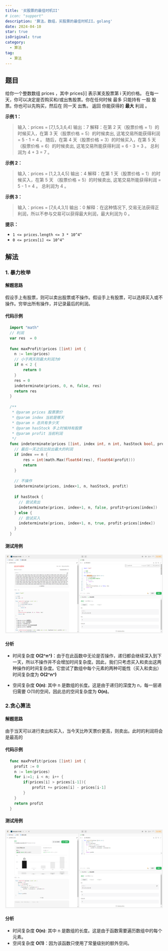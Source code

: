 ```yaml
---
title: '买股票的最佳时机II'
# icon: "support"
description: '算法，数组，买股票的最佳时机II，golang'
date: 2024-04-10
star: true
isOriginal: true
category:
  - 算法
tag:
  - 算法
---
```


## 题目

给你一个整数数组 prices ，其中 prices[i] 表示某支股票第 i 天的价格。
在每一天，你可以决定是否购买和/或出售股票。你在任何时候 最多 只能持有 一股 股票。你也可以先购买，然后在 同一天 出售。
返回 你能获得的 **最大** 利润 。

**示例 1：**

> 输入：prices = [7,1,5,3,6,4]
> 输出：7
> 解释：在第 2 天（股票价格 = 1）的时候买入，在第 3 天（股票价格 = 5）的时候卖出, 这笔交易所能获得利润 = 5 - 1 = 4 。
> 随后，在第 4 天（股票价格 = 3）的时候买入，在第 5 天（股票价格 = 6）的时候卖出, 这笔交易所能获得利润 = 6 - 3 = 3 。
> 总利润为 4 + 3 = 7 。

**示例 2：**

> 输入：prices = [1,2,3,4,5]
> 输出：4
> 解释：在第 1 天（股票价格 = 1）的时候买入，在第 5 天 （股票价格 = 5）的时候卖出, 这笔交易所能获得利润 = 5 - 1 = 4 。
> 总利润为 4 。

**示例 3：**

> 输入：prices = [7,6,4,3,1]
> 输出：0
> 解释：在这种情况下, 交易无法获得正利润，所以不参与交易可以获得最大利润，最大利润为 0 。

**提示：**

- ``` 1 <= prices.length <= 3 * 10^4^ ```
- ``` 0 <= prices[i] <= 10^4^ ```

## 解法

### 1. 暴力枚举

#### 解题思路

假设手上有股票，则可以卖出股票或不操作。假设手上有股票，可以选择买入或不操作。穷举出所有操作，并记录最后的利润。

#### 代码示例

```go
  import "math"
  // 利润
  var res  = 0

  func maxProfit(prices []int) int {
    n := len(prices)
    // 小于两天则最大利润为0
    if n < 2 {
        return 0
    }
    res = 0
    indeterminate(prices, 0, n, false, res)
    return res
  }

  /**
   * @param prices 股票票价
   * @param index 当前是哪天
   * @param n 总共有多少天
   * @param hasStock 手上时候持有股票
   * @param profit 当前利润
   */
  func indeterminate(prices []int, index int, n int, hasStock bool, profit int) {
    // 最后一天之后比较出最大的利润
    if index == n {
        res = int(math.Max(float64(res), float64(profit)))
        return
    }

    // 不操作
    indeterminate(prices, index+1, n, hasStock, profit)

    if hasStock {
      // 尝试卖出
      indeterminate(prices, index+1, n, false, profit+prices[index])
    } else {
      // 尝试买入
      indeterminate(prices, index+1, n, true, profit-prices[index])
    }
  }
```

#### 测试用例

![暴力枚举测试用例](image.png)

#### 分析

- 时间复杂度 **O(2^n^)**：由于在此函数中无论是否操作，递归都会继续深入到下一天，所以不操作并不会增加时间复杂度。因此，我们只考虑买入和卖出这两种操作的时间复杂度。它尝试了数组中每个元素的两种可能性（买入和卖出）时间复杂度为 **O(2^n^)**

- 空间复杂度 **O(n)**: 其中 n 是数组的长度。这是由于递归的深度为 n，每一层递归需要 O(1)的空间，因此总的空间复杂度为 **O(n)**。

### 2.贪心算法

#### 解题思路

由于当天可以进行卖出和买入，当今天比昨天票价更高，则卖出。此时的利润将会是最高的

#### 代码示例

```go
  func maxProfit(prices []int) int {
    profit := 0
    n := len(prices)
    for i:=1; i < n; i++ {
        if(prices[i] > prices[i-1]){
            profit += prices[i] - prices[i-1]
        }
    }
    return profit
  }
```

#### 测试用例

![贪心算法测试用例](image-1.png)

#### 分析

- 时间复杂度 **O(n)**: 其中 n 是数组的长度。这是由于函数需要遍历数组中的每个元素。
- 空间复杂度 **O(1)**：因为该函数只使用了常量级别的额外空间。
